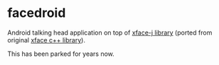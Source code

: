 # facedroid
Android talking head application on top of [xface-j library](https://github.com/selcukcihan/xface-j) (ported from original [xface c++ library](http://xface.fbk.eu/)).

This has been parked for years now.
